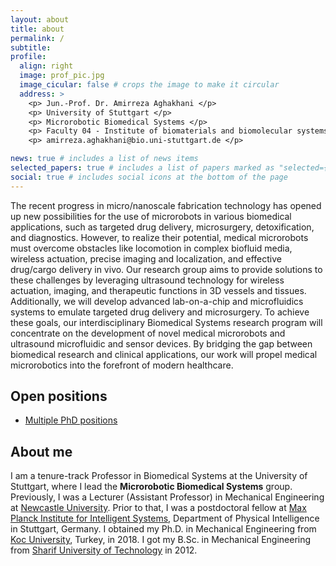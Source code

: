 ```yaml
---
layout: about
title: about
permalink: /
subtitle:
profile:
  align: right
  image: prof_pic.jpg
  image_cicular: false # crops the image to make it circular
  address: >
    <p> Jun.-Prof. Dr. Amirreza Aghakhani </p>
    <p> University of Stuttgart </p>
    <p> Microrobotic Biomedical Systems </p>
    <p> Faculty 04 - Institute of biomaterials and biomolecular systems  </p>
    <p> amirreza.aghakhani@bio.uni-stuttgart.de </p>

news: true # includes a list of news items
selected_papers: true # includes a list of papers marked as "selected={true}"
social: true # includes social icons at the bottom of the page
---
```


The recent progress in micro/nanoscale fabrication technology has opened up new possibilities for the use of microrobots in various biomedical applications, such as targeted drug delivery, microsurgery, detoxification, and diagnostics. However, to realize their potential, medical microrobots must overcome obstacles like locomotion in complex biofluid media, wireless actuation, precise imaging and localization, and effective drug/cargo delivery in vivo. Our research group aims to provide solutions to these challenges by leveraging ultrasound technology for wireless actuation, imaging, and therapeutic functions in 3D vessels and tissues. Additionally, we will develop advanced lab-on-a-chip and microfluidics systems to emulate targeted drug delivery and microsurgery. To achieve these goals, our interdisciplinary Biomedical Systems research program will concentrate on the development of novel medical microrobots and ultrasound microfluidic and sensor devices. By bridging the gap between biomedical research and clinical applications, our work will propel medical microrobotics into the forefront of modern healthcare.

## Open positions

- [Multiple PhD positions](assets/pdf/Advertisement.pdf)

## About me

I am a tenure-track Professor in Biomedical Systems at the University of Stuttgart, where I lead the **Microrobotic Biomedical Systems** group. Previously, I was a Lecturer (Assistant Professor) in Mechanical Engineering at [Newcastle University](https://www.ncl.ac.uk). Prior to that, I was a postdoctoral fellow at [Max Planck Institute for Intelligent Systems](https://pi.is.mpg.de/), Department of Physical Intelligence in Stuttgart, Germany. I obtained my Ph.D. in Mechanical Engineering from [Koc University](https://www.ku.edu.tr/en), Turkey, in 2018. I got my B.Sc. in Mechanical Engineering from [Sharif University of Technology](https://en.sharif.edu/) in 2012.
